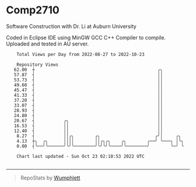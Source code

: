 # Comp2710
Software Construction with Dr. Li at Auburn University

Coded in Eclipse IDE using MinGW GCC C++ Compiler to compile.
Uploaded and tested in AU server.

```
    Total Views per Day from 2022-08-27 to 2022-10-23

    Repository Views
   62.00  ┼                                               ╭╮
   57.87  ┤                                               ││
   53.73  ┤                                               ││
   49.60  ┤                                               ││
   45.47  ┤                                               ││
   41.33  ┤                                               ││
   37.20  ┤                                               ││
   33.07  ┤                                               ││
   28.93  ┤                                               ││
   24.80  ┤                                               ││
   20.67  ┤           ╭╮                                  ││
   16.53  ┤           ││                                  ││
   12.40  ┤           ││                                  ││
    8.27  ┤           ││╭╮        ╭╮                     ╭╯│     ╭╮
    4.13  ┼╮  ╭╮      ││││        ││╭╮╭╮    ╭╮        ╭──╯ ╰───╮ │╰╮
    0.00  ┤╰──╯╰──────╯╰╯╰────────╯╰╯╰╯╰────╯╰────────╯        ╰─╯ ╰

    Chart last updated - Sun Oct 23 02:10:53 2022 UTC
    
```

---

> RepoStats by [Wumphlett](https://github.com/Wumphlett)
